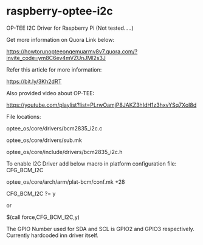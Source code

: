 # raspberry-optee-i2c
OP-TEE I2C Driver for Raspberry Pi (Not tested.....)


Get more information on Quora Link below:

https://howtorunopteeonqemuarmv8v7.quora.com/?invite_code=ym8C6ev4mVZUnJMl2s3J

Refer this article for more information:

https://bit.ly/3Kh2dRT

Also provided video about OP-TEE:

https://youtube.com/playlist?list=PLrwOamjP8JAKZ3hIdH1z3hxvYSq7XoI8d

File locations:

optee_os/core/drivers/bcm2835_i2c.c

optee_os/core/drivers/sub.mk

optee_os/core/include/drivers/bcm2835_i2c.h

To enable I2C Driver add below macro in platform configuration file:
CFG_BCM_I2C

optee_os/core/arch/arm/plat-bcm/conf.mk +28

CFG_BCM_I2C ?= y

or

$(call force,CFG_BCM_I2C,y)


The GPIO Number used for SDA and SCL is GPIO2 and GPIO3 respectively. Currently hardcoded inn driver itself.


